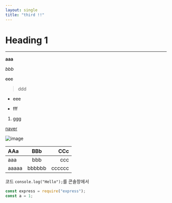 ```yaml
---
layout: single
title: "third !!"
---
```


# Heading 1

---

**aaa**

_bbb_

~~ccc~~

> ddd

- eee

* fff

1. ggg

[naver](www.naver.com)

![image](https://www.pixsy.com/wp-content/uploads/2021/04/edi-libedinsky-1bhp9zBPHVE-unsplash-1-1536x1024.jpeg)

| AAa   |  BBb   |    CCc |
| :---- | :----: | -----: |
| aaa   |  bbb   |    ccc |
| aaaaa | bbbbbb | cccccc |

코드 `console.log("Hello");`를 콘솔창에서

```js
const express = require("express");
const a = 1;
```
